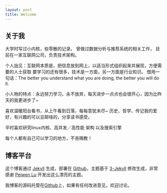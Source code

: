 ```yaml
---
layout: post
title: Welcome
---
```


## 关于我

大学时写过小内核，些零散的记录。
曾做过数据分析与推荐系统的相关工作，
目前在一家互联网公司，负责技术架构。

个人拙见：互联网本质是，把信息放到网上，以适当形式组织起来并展现，方便需要的人士获取
要学习的还有很多，技术是一方面，另一方面是行业知识。
借用一句话：The better you understand what you are doing, the better you will do it.

小人物的特点：永远努力学习，永不放弃，每天进步一点点也会很开心，因为比昨天的我更进步了~

喜欢温暖阳台看书，从上午看到日落，每每意犹未尽~
历史、哲学、传记我的爱好，有兴趣的可以豆邮啥的，分享读书感受。

平时喜欢研究linux内核、高并发／高性能 架构 以及搜索引擎


每个人都有自己可以学习的地方，不吝赐教！


## 博客平台

这个博客通过 [Jekyll](http://jekyllrb.com/) 生成，部署在 [Github](https://pages.github.com)，主题基于 [3-Jekyll](https://github.com/P233/3-Jekyll) 修改生成，非常感谢 [Peiwen Lu](https://github.com/P233) 开发出这么漂亮的主题。

我博客的源码托管在[Github](https://github.com/reesun)上，如果有任何改进意见，欢迎讨论。
